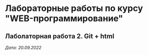 # Лабораторные работы по курсу "WEB-программирование"

## Лаболаторная работа 2. Git + html

*Дата: 20.09.2022*